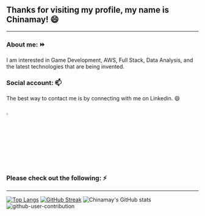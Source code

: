 ## Thanks for visiting my profile, my name is Chinamay! 😄
---

### About me: ⏩
I am interested in Game Development, AWS, Full Stack, Data Analysis, and the latest technologies that are being invented.

### Social account: 📫
The best way to contact me is by connecting with me on Linkedin. 😄

[<img src="https://img.icons8.com/color/48/000000/linkedin.png" width="3.5%"/>](https://www.linkedin.com/in/chinamay-k-ba7242173/)
---
### Please check out the following: ⚡
---
<!--
![Github Skyline](https://user-images.githubusercontent.com/40129107/197323454-6fcf17b3-c367-43dc-9454-7ab909f35203.gif)
-->
[![Top Langs](https://github-readme-stats.vercel.app/api/top-langs/?username=Nocturna1Developer)](https://github.com/Nocturna1Developer/github-readme-stats)
[![GitHub Streak](https://github-readme-streak-stats.herokuapp.com?user=Nocturna1Developer&theme=tokyonight&border_radius=5&date_format=M%20j%5B%2C%20Y%5D)](https://git.io/streak-stats)
![Chinamay's GitHub stats](https://github-readme-stats.vercel.app/api?username=Nocturna1Developer&count_private=true&show_icons=true&theme=dracula)
![github-user-contribution](https://user-images.githubusercontent.com/40129107/197322194-5c246d96-911c-49c1-bcec-36ad6201036e.svg)
